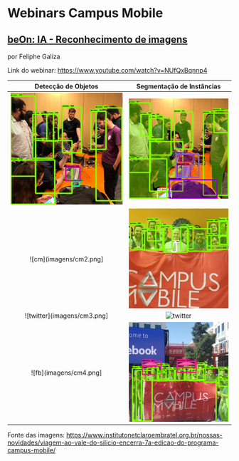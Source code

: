 # Webinars Campus Mobile

## [beOn: IA - Reconhecimento de imagens](https://www.youtube.com/watch?v=NUfQxBqnnp4)

por Feliphe Galiza

Link do webinar: https://www.youtube.com/watch?v=NUfQxBqnnp4

Detecção de Objetos        |  Segmentação de Instâncias
:-------------------------:|:-------------------------:
![room](imagens/cm1.png)    |  ![room](imagens/cm11.png)
![cm](imagens/cm2.png]      |  ![cm](imagens/cm22.png)
![twitter](imagens/cm3.png] |  ![twitter](images/cm33.png)
![fb](imagens/cm4.png]      |  ![fb](imagens/cm44.png)


Fonte das imagens: https://www.institutonetclaroembratel.org.br/nossas-novidades/viagem-ao-vale-do-silicio-encerra-7a-edicao-do-programa-campus-mobile/